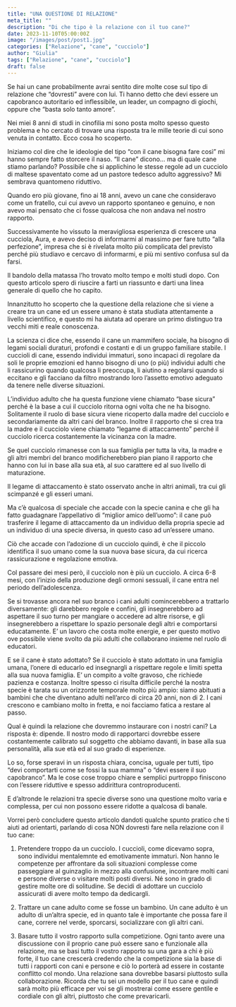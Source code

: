 ```yaml
---
title: "UNA QUESTIONE DI RELAZIONE"
meta_title: ""
description: "Di che tipo è la relazione con il tuo cane?"
date: 2023-11-10T05:00:00Z
image: "/images/post/post1.jpg"
categories: ["Relazione", "cane", "cucciolo"]
author: "Giulia"
tags: ["Relazione", "cane", "cucciolo"]
draft: false
---
```


Se hai un cane probabilmente avrai sentito dire molte cose sul tipo di relazione che “dovresti” avere con lui. Ti hanno detto che devi essere un capobranco autoritario ed inflessibile, un leader, un compagno di giochi, oppure che “basta solo tanto amore”.

Nei miei 8 anni di studi in cinofilia mi sono posta molto spesso questo problema e ho cercato di trovare una risposta tra le mille teorie di cui sono venuta in contatto. Ecco cosa ho scoperto.

Iniziamo col dire che le ideologie del tipo “con il cane bisogna fare così” mi hanno sempre fatto storcere il naso. “Il cane” dicono… ma di quale cane stiamo parlando? Possibile che si applichino le stesse regole ad un cucciolo di maltese spaventato come ad un pastore tedesco adulto aggressivo? Mi sembrava quantomeno riduttivo.

Quando ero più giovane, fino ai 18 anni, avevo un cane che consideravo come un fratello, cui cui avevo un rapporto spontaneo e genuino, e non avevo mai pensato che ci fosse qualcosa che non andava nel nostro rapporto.

Successivamente ho vissuto la meravigliosa esperienza di crescere una cucciola, Aura, e avevo deciso di informarmi al massimo per fare tutto “alla perfezione”, impresa che si è rivelata molto più complicata del previsto perché più studiavo e cercavo di informarmi, e più mi sentivo confusa sul da farsi.

Il bandolo della matassa l’ho trovato molto tempo e molti studi dopo. 
Con questo articolo spero di riuscire a farti un riassunto e darti una linea generale di quello che ho capito.

Innanzitutto ho scoperto che la questione della relazione che si viene a creare tra un cane ed un essere umano è stata studiata attentamente a livello scientifico, e questo mi ha aiutata ad operare un primo distinguo tra vecchi miti e reale conoscenza.

La scienza ci dice che, essendo il cane un mammifero sociale, ha bisogno di legami sociali duraturi, profondi e costanti e di un gruppo familiare stabile.
I cuccioli di cane, essendo individui immaturi, sono incapaci di regolare da soli le proprie emozioni ed hanno bisogno di uno (o più) individui adulti che li rassicurino quando qualcosa li preoccupa, li aiutino a regolarsi quando si eccitano e gli facciano da filtro mostrando loro l’assetto emotivo adeguato da tenere nelle diverse situazioni.

L’individuo adulto che ha questa funzione viene chiamato “base sicura” perché è la base a cui il cucciolo ritorna ogni volta che ne ha bisogno.
Solitamente il ruolo di base sicura viene ricoperto dalla madre del cucciolo e secondariamente da altri cani del branco. Inoltre il rapporto che si crea tra la madre e il cucciolo viene chiamato “legame di attaccamento” perché il cucciolo ricerca costantemente la vicinanza con la madre.

Se quel cucciolo rimanesse con la sua famiglia per tutta la vita, la madre e gli altri membri del branco modificherebbero pian piano il rapporto che hanno con lui in base alla sua età, al suo carattere ed al suo livello di maturazione.

Il legame di attaccamento è stato osservato anche in altri animali, tra cui gli scimpanzé e gli esseri umani.

Ma c’è qualcosa di speciale che accade con la specie canina e che gli ha fatto guadagnare  l’appellativo di “miglior amico dell’uomo”: il cane può trasferire il legame di attaccamento da un individuo della propria specie ad un individuo di una specie diversa, in questo caso ad un’essere umano.

Ciò che accade con l’adozione di un cucciolo quindi, è che il piccolo identifica il suo umano come la sua nuova base sicura, da cui ricerca rassicurazione e regolazione emotiva. 

Col passare dei mesi però, il cucciolo non è più un cucciolo. 
A circa 6-8 mesi, con l’inizio della produzione degli ormoni sessuali, il cane entra nel periodo dell’adolescenza.

Se si trovasse ancora nel suo branco i cani adulti comincerebbero a trattarlo diversamente: gli darebbero regole e confini, gli insegnerebbero ad aspettare il suo turno per mangiare o accedere ad altre risorse, e gli insegnerebbero a rispettare lo spazio personale degli altri e comportarsi educatamente. E’ un lavoro che costa molte energie, e per questo motivo ove possibile viene svolto da più adulti che collaborano insieme nel ruolo di educatori.

E se il cane è stato adottato?
Se il cucciolo è stato adottato in una famiglia umana, l’onere di educarlo ed insegnargli a rispettare regole e limiti spetta alla sua nuova famiglia. 
E’ un compito a volte gravoso, che richiede pazienza e costanza. Inoltre spesso ci risulta difficile perché la nostra specie è tarata su un orizzonte temporale molto più ampio: siamo abituati a bambini che che diventano adulti nell’arco di circa 20 anni, non di 2.
I cani crescono e cambiano molto in fretta, e noi facciamo fatica a restare al passo. 

Qual è quindi la relazione che dovremmo instaurare con i nostri cani?
La risposta è: dipende.
Il nostro modo di rapportarci dovrebbe essere costantemente calibrato sul soggetto che abbiamo davanti, in base alla sua personalità, alla sue età ed al suo grado di esperienze.

Lo so, forse speravi in un risposta chiara, concisa, uguale per tutti, tipo “devi comportarti come se fossi la sua mamma” o “devi essere il suo capobranco”. Ma le cose cose troppo chiare e semplici purtroppo finiscono con l’essere riduttive e spesso addirittura controproducenti.

E d’altronde le relazioni tra specie diverse sono una questione molto varia e complessa, per cui non possono essere ridotte a qualcosa di banale.

Vorrei però concludere questo articolo dandoti qualche spunto pratico che ti aiuti ad orientarti, parlando di cosa NON dovresti fare nella relazione con il tuo cane:

1. Pretendere troppo da un cucciolo. I cuccioli, come dicevamo sopra, sono individui mentalemnte ed emotivamente immaturi. Non hanno le competenze per affrontare da soli situazioni complesse come passeggiare al guinzaglio in mezzo alla confusione, incontrare molti cani e persone diverse o visitare molti posti diversi. Né sono in grado di gestire molte ore di solitudine. Se decidi di adottare un cucciolo assicurati di avere molto tempo da dedicargli.

2. Trattare un cane adulto come se fosse un bambino. Un cane adulto è un adulto di un’altra specie, ed in quanto tale è importante che possa fare il cane, correre nel verde, sporcarsi, socializzare con gli altri cani.

3. Basare tutto il vostro rapporto sulla competizione. Ogni tanto avere una discussione con il proprio cane può essere sano e funzionale alla relazione, ma se basi tutto il vostro rapporto su una gara a chi è più forte, il tuo cane crescerà credendo che la competizione sia la base di tutti i rapporti con cani e persone e ciò lo porterà ad essere in costante conflitto col mondo. Una relazione sana dovrebbe basarsi piuttosto sulla collaborazione. Ricorda che tu sei un modello per il tuo cane e quindi sarà molto più efficace per voi se gli mostrerai come essere gentile e cordiale con gli altri, piuttosto che come prevaricarli.

